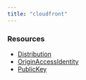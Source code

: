```yaml
---
title: "cloudfront"
---
```


<!-- WARNING: this file was generated by the Pulumi Terraform Bridge (tfgen) Tool. -->
<!-- Do not edit by hand unless you're certain you know what you are doing! -->

<style>
  table td p { margin-top: 0; margin-bottom: 0; }
</style>

<h3>Resources</h3>
<ul class="api">
    <li><a href="distribution"><span class="symbol resource"></span>Distribution</a></li>
    <li><a href="originaccessidentity"><span class="symbol resource"></span>OriginAccessIdentity</a></li>
    <li><a href="publickey"><span class="symbol resource"></span>PublicKey</a></li>
</ul>

